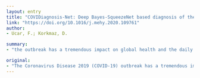 ```yaml
---
layout: entry
title: "COVIDiagnosis-Net: Deep Bayes-SqueezeNet based diagnosis of the coronavirus disease 2019 (COVID-19) from X-ray images"
link: "https://doi.org/10.1016/j.mehy.2020.109761"
author:
- Ucar, F.; Korkmaz, D.

summary:
- "the outbreak has a tremendous impact on global health and the daily life of people still living in more than two hundred countries. The crucial action to gain the force in the fight of COVID-19 is to have powerful monitoring of the site forming infected patients. Most of the initial tests rely on detecting the genetic material of the coronavirus, and they have a poor detection rate with the time-consuming operation. Radiological imaging is also preferred where chest X-rays are highlighted in the diagnosis. Coronavirus Disease 2019 has an impact on the daily lives of more than 2 hundred countries still living.."

original:
- "The Coronavirus Disease 2019 (COVID-19) outbreak has a tremendous impact on global health and the daily life of people still living in more than two hundred countries. The crucial action to gain the force in the fight of COVID-19 is to have powerful monitoring of the site forming infected patients. Most of the initial tests rely on detecting the genetic material of the coronavirus, and they have a poor detection rate with the time-consuming operation. In the ongoing process, radiological imaging is also preferred where chest X-rays are highlighted in the diagnosis. Early studies express the patients with an abnormality in chest X-rays pointing to the presence of the COVID-19. On this motivation, there are several studies cover the deep learning-based solutions to detect the COVID-19 using chest X-rays. A part of the existing studies use non-public datasets, others perform on complicated Artificial Intelligent (AI) structures. In our study, we demonstrate an AI-based structure to outperform the existing studies. The SqueezeNet that comes forward with its light network design is tuned for the COVID-19 diagnosis with Bayesian optimization additive. Fine-tuned hyperparameters and augmented dataset make the proposed network perform much better than existing network designs and to obtain a higher COVID-19 diagnosis accuracy."
---
```


